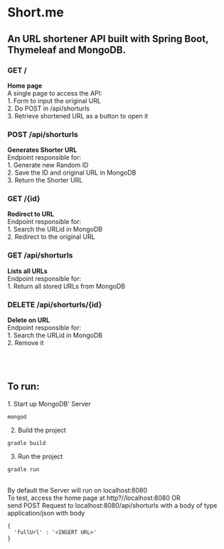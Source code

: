 <h1>Short.me</h1>

<h2>An URL shortener API built with Spring Boot, Thymeleaf and MongoDB.</h1>

<h3>GET /</h3>
<b>Home page</b> <br />
A single page to access the API: <br />
1. Form to input the original URL  <br />
2. Do POST in /api/shorturls <br />
3. Retrieve shortened URL as a button to open it <br />

<h3>POST /api/shorturls</h3>
<b>Generates Shorter URL</b> <br />
Endpoint responsible for: <br/>
1. Generate new Random ID  <br />
2. Save the ID and original URL in MongoDB <br />
3. Return the Shorter URL

<h3>GET /{id}</h3>
<b>Redirect to URL</b> <br />
Endpoint responsible for: <br/>
1. Search the URLid in MongoDB <br />
2. Redirect to the original URL <br />

<h3>GET /api/shorturls</h3>
<b>Lists all URLs</b> <br />
Endpoint responsible for: <br/>
1. Return all stored URLs from MongoDB <br />

<h3>DELETE /api/shorturls/{id}</h3>
<b>Delete on URL</b> <br />
Endpoint responsible for: <br/>
1. Search the URLid in MongoDB <br />
2. Remove it <br />


<br /> <br />
<h2>To run:</h2>
1. Start up MongoDB' Server

```
mongod
```

2. Build the project

```
gradle build
```


3. Run the project

```
gradle run
```

<br />
By default the Server will run on localhost:8080 <br/>
To test, access the home page at http?//localhost:8080 OR <br />
send POST Request to localhost:8080/api/shorturls with a body of type application/json with body

```
{
  'fullUrl' : '<INSERT URL>'
}
```
